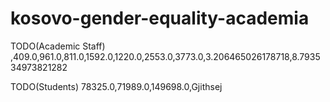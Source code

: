 # kosovo-gender-equality-academia


TODO(Academic Staff)
,409.0,961.0,811.0,1592.0,1220.0,2553.0,3773.0,3.206465026178718,8.793534973821282

TODO(Students)
78325.0,71989.0,149698.0,Gjithsej